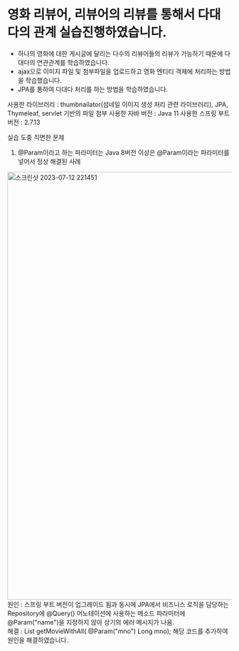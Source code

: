 # 영화 리뷰어, 리뷰어의 리뷰를 통해서 다대다의 관계 실습진행하였습니다.

- 하나의 영화에 대한 게시글에 달리는 다수의 리뷰어들의 리뷰가 가능하기 때문에 다대다의 연관관계를 학습하였습니다.
- ajax으로 이미지 파일 및 첨부파일을 업로드하고 영화 엔티티 객체에 처리하는 방법을 학습했습니다.
- JPA를 통하여 다대다 처리를 하는 방법을 학습하였습니다.

사용한 라이브러리 : thumbnailator(섬네일 이미지 생성 처리 관련 라이브러리), JPA, Thymeleaf, servlet 기반의 파일 첨부
사용한 자바 버전 : Java 11
사용한 스프링 부트 버전 : 2.7.13

실습 도중 직면한 문제
 1. @Param이라고 하는 파라미터는 Java 8버전 이상은 @Param이라는 파라미터를 넣어서 정상 해결된 사례
 <img width="960" alt="스크린샷 2023-07-12 221451" src="https://github.com/john911120/SpringBoot_Study/assets/53751665/a9b22d13-4783-4d2e-8871-4282688983dc">
 <br>
 원인 : 스프링 부트 버전이 업그레이드 됨과 동시에 JPA에서 비즈니스 로직을 담당하는 Repository에 @Query() 어노테이션에 사용하는 메소드 파라미터에 @Param("name")을 지정하지 않아
상기의 에러 메시지가 나옴.
 <br>
 해결 : List<Object[]> getMovieWithAll( @Param("mno") Long mno); 해당 코드를 추가하여 원인을 해결하였습니다.
